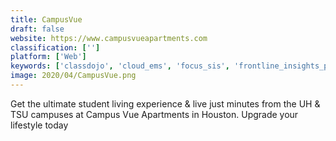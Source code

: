 ```yaml
---
title: CampusVue
draft: false 
website: https://www.campusvueapartments.com
classification: ['']
platform: ['Web']
keywords: ['classdojo', 'cloud_ems', 'focus_sis', 'frontline_insights_platform', 'grammarly', 'hcss_accounting', 'infinite_campus', 'mirage', 'nearpod', 'powerschool_unified_classroom', 'schooltime', 'series25', 'starrez', 'surveymonkey_apply', 'technolutions_slate', 'workday_student', 'yellowfolder', 'zoho_crm']
image: 2020/04/CampusVue.png
---
```

Get the ultimate student living experience & live just minutes from the UH & TSU campuses at Campus Vue Apartments in Houston. Upgrade your lifestyle today